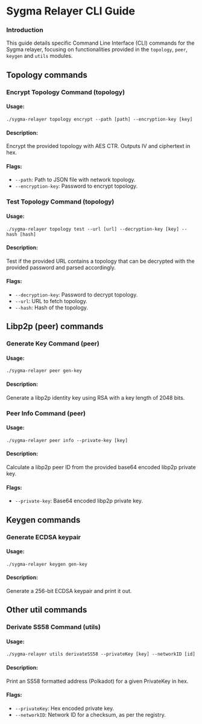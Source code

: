 # Sygma Relayer CLI Guide

### Introduction

This guide details specific Command Line Interface (CLI) commands for the Sygma relayer, focusing on functionalities provided in the `topology`, `peer`, `keygen` and `utils` modules.

## Topology commands

### Encrypt Topology Command (topology)

#### Usage:
`./sygma-relayer topology encrypt --path [path] --encryption-key [key]`

#### Description:
Encrypt the provided topology with AES CTR. Outputs IV and ciphertext in hex.

#### Flags:
- `--path`: Path to JSON file with network topology.
- `--encryption-key`: Password to encrypt topology.

### Test Topology Command (topology)

#### Usage:
`./sygma-relayer topology test --url [url] --decryption-key [key] --hash [hash]`

#### Description:
Test if the provided URL contains a topology that can be decrypted with the provided password and parsed accordingly.

#### Flags:
- `--decryption-key`: Password to decrypt topology.
- `--url`: URL to fetch topology.
- `--hash`: Hash of the topology.

## Libp2p (peer) commands

### Generate Key Command (peer)

#### Usage:
`./sygma-relayer peer gen-key`

#### Description:
Generate a libp2p identity key using RSA with a key length of 2048 bits.

### Peer Info Command (peer)

#### Usage:
`./sygma-relayer peer info --private-key [key]`

#### Description:
Calculate a libp2p peer ID from the provided base64 encoded libp2p private key.

#### Flags:
- `--private-key`: Base64 encoded libp2p private key.

## Keygen commands

### Generate ECDSA keypair

#### Usage: 
`./sygma-relayer keygen gen-key`

#### Description:
Generate a 256-bit ECDSA keypair and print it out.

## Other util commands

### Derivate SS58 Command (utils)

#### Usage:
`./sygma-relayer utils derivateSS58 --privateKey [key] --networkID [id]`

#### Description:
Print an SS58 formatted address (Polkadot) for a given PrivateKey in hex.

#### Flags:
- `--privateKey`: Hex encoded private key.
- `--networkID`: Network ID for a checksum, as per the registry.
